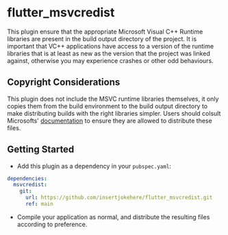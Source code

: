 # flutter_msvcredist

This plugin ensure that the appropriate Microsoft Visual C++ Runtime libraries are present in the build output directory of the project. It is important that VC++ applications have access to a version of the runtime libraries that is at least as new as the version that the project was linked against, otherwise you may experience crashes or other odd behaviours.

## Copyright Considerations

This plugin does not include the MSVC runtime libraries themselves, it only copies them from the build environment to the build output directory to make distributing builds with the right libraries simpler. Users should colsult Microsofts' [documentation](https://learn.microsoft.com/en-us/cpp/windows/redistributing-visual-cpp-files?view=msvc-170) to ensure they are allowed to distribute these files.

## Getting Started

* Add this plugin as a dependency in your `pubspec.yaml`:
```yaml
dependencies:
  msvcredist:
    git:
      url: https://github.com/insertjokehere/flutter_msvcredist.git
      ref: main
```
* Compile your application as normal, and distribute the resulting files according to preference.
